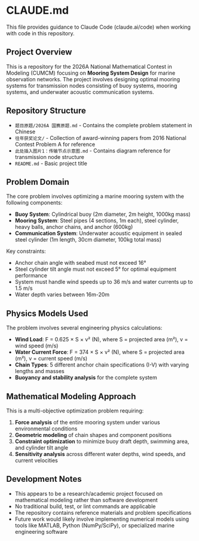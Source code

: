 # CLAUDE.md

This file provides guidance to Claude Code (claude.ai/code) when working with code in this repository.

## Project Overview

This is a repository for the 2026A National Mathematical Contest in Modeling (CUMCM) focusing on **Mooring System Design** for marine observation networks. The project involves designing optimal mooring systems for transmission nodes consisting of buoy systems, mooring systems, and underwater acoustic communication systems.

## Repository Structure

- `题目原题/2026A 国赛原题.md` - Contains the complete problem statement in Chinese
- `往年获奖论文/` - Collection of award-winning papers from 2016 National Contest Problem A for reference
- `此处插入图片1：传输节点示意图.md` - Contains diagram reference for transmission node structure
- `README.md` - Basic project title

## Problem Domain

The core problem involves optimizing a marine mooring system with the following components:
- **Buoy System**: Cylindrical buoy (2m diameter, 2m height, 1000kg mass)
- **Mooring System**: Steel pipes (4 sections, 1m each), steel cylinder, heavy balls, anchor chains, and anchor (600kg)
- **Communication System**: Underwater acoustic equipment in sealed steel cylinder (1m length, 30cm diameter, 100kg total mass)

Key constraints:
- Anchor chain angle with seabed must not exceed 16°
- Steel cylinder tilt angle must not exceed 5° for optimal equipment performance
- System must handle wind speeds up to 36 m/s and water currents up to 1.5 m/s
- Water depth varies between 16m-20m

## Physics Models Used

The problem involves several engineering physics calculations:
- **Wind Load**: F = 0.625 × S × v² (N), where S = projected area (m²), v = wind speed (m/s)
- **Water Current Force**: F = 374 × S × v² (N), where S = projected area (m²), v = current speed (m/s)
- **Chain Types**: 5 different anchor chain specifications (I-V) with varying lengths and masses
- **Buoyancy and stability analysis** for the complete system

## Mathematical Modeling Approach

This is a multi-objective optimization problem requiring:
1. **Force analysis** of the entire mooring system under various environmental conditions
2. **Geometric modeling** of chain shapes and component positions
3. **Constraint optimization** to minimize buoy draft depth, swimming area, and cylinder tilt angle
4. **Sensitivity analysis** across different water depths, wind speeds, and current velocities

## Development Notes

- This appears to be a research/academic project focused on mathematical modeling rather than software development
- No traditional build, test, or lint commands are applicable
- The repository contains reference materials and problem specifications
- Future work would likely involve implementing numerical models using tools like MATLAB, Python (NumPy/SciPy), or specialized marine engineering software